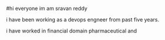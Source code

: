 #hi everyone im am sravan reddy

i have been  working as a devops engneer from past five years. 

i have worked in financial domain pharmaceutical and  
